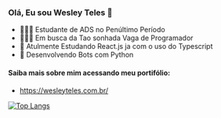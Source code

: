 ### Olá, Eu sou Wesley Teles 👋
- 👨🏽‍🎓 Estudante de ADS no Penúltimo Período
- 👨🏽‍💻 Em busca da Tao sonhada Vaga de Programador
- 📝 Atulmente Estudando React.js ja com o uso do Typescript
- 🤖 Desenvolvendo Bots com Python

#### Saiba mais sobre mim acessando meu portifólio:
- https://wesleyteles.com.br/

[![Top Langs](https://github-readme-stats.vercel.app/api/top-langs/?username=WesleyTTeles&hide_progress=true&theme=transparent)](https://github.com/WesleyTTeles/github-readme-stats)
